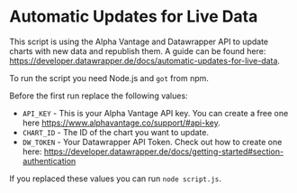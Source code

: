 # Automatic Updates for Live Data

This script is using the Alpha Vantage and Datawrapper API to update charts with new data and republish them. 
A guide can be found here: https://developer.datawrapper.de/docs/automatic-updates-for-live-data.

To run the script you need Node.js and `got` from npm.

Before the first run replace the following values:

* `API_KEY` - This is your Alpha Vantage API key. You can create a free one here https://www.alphavantage.co/support/#api-key.
* `CHART_ID` - The ID of the chart you want to update.
* `DW_TOKEN` - Your Datawrapper API Token. Check out how to create one here: https://developer.datawrapper.de/docs/getting-started#section-authentication

If you replaced these values you can run `node script.js`.
